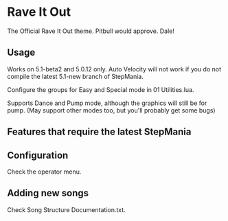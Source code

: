 # Rave It Out
The Official Rave It Out theme. Pitbull would approve. Dale!

## Usage
Works on 5.1-beta2 and 5.0.12 only. Auto Velocity will not work if you do not compile the latest 5.1-new branch of StepMania.

Configure the groups for Easy and Special mode in 01 Utilities.lua.

Supports Dance and Pump mode, although the graphics will still be for pump. (May support other modes too, but you'll probably get some bugs)

## Features that require the latest StepMania

## Configuration

Check the operator menu.

## Adding new songs

Check Song Structure Documentation.txt.
